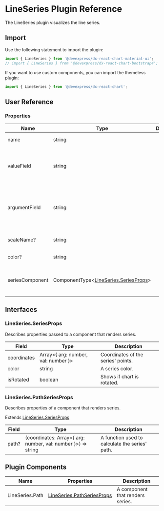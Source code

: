 # LineSeries Plugin Reference

The LineSeries plugin visualizes the line series.

## Import

Use the following statement to import the plugin:

```js
import { LineSeries } from '@devexpress/dx-react-chart-material-ui';
// import { LineSeries } from '@devexpress/dx-react-chart-bootstrap4';
```

If you want to use custom components, you can import the themeless plugin:

```js
import { LineSeries } from '@devexpress/dx-react-chart';
```

## User Reference

### Properties

Name | Type | Default | Description
-----|------|---------|------------
name | string | | The series name.
valueField | string | | The name of a data field that provides series point values.
argumentField | string | | The name of a data field that provides series point argument values.
scaleName? | string | | An associated scale.
color? | string | | The series color.
seriesComponent | ComponentType&lt;[LineSeries.SeriesProps](#lineseriesseriesprops)&gt; | | A component that renders series.

## Interfaces

### LineSeries.SeriesProps

Describes properties passed to a component that renders series.

Field | Type | Description
------|------|------------
coordinates | Array&lt;{ arg: number, val: number }&gt; | Coordinates of the series' points.
color | string | A series color.
isRotated | boolean | Shows if chart is rotated.

### LineSeries.PathSeriesProps

Describes properties of a component that renders series.

Extends [LineSeries.SeriesProps](#lineseriesseriesprops)

Field | Type | Description
------|------|------------
path? | (coordinates: Array&lt;{ arg: number, val: number }&gt;) => string | A function used to calculate the series' path.

## Plugin Components

Name | Properties | Description
-----|------------|------------
LineSeries.Path | [LineSeries.PathSeriesProps](#lineseriespathseriesprops) | A component that renders series.
